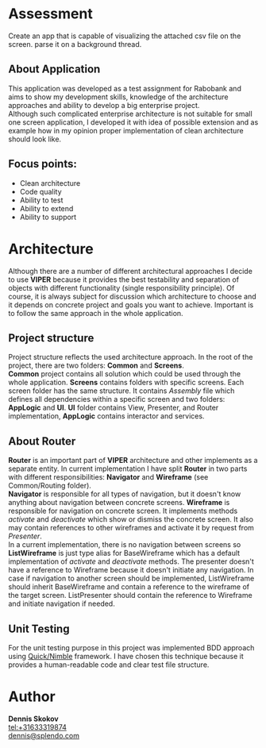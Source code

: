# Assessment

Create an app that is capable of visualizing the attached csv file on the screen. parse it on a background thread.

## About Application

This application was developed as a test assignment for Rabobank and aims to show my development skills, knowledge of the architecture approaches and ability to develop a big enterprise project.  
Although such complicated enterprise architecture is not suitable for small one screen application, I developed it with idea of possible extension and as example how in my opinion proper implementation of clean architecture should look like.

## Focus points:

 * Clean architecture
 * Code quality
 * Ability to test
 * Ability to extend
 * Ability to support

# Architecture

Although there are a number of different architectural approaches I decide to use **VIPER** because it provides the best testability and separation of objects with different functionality (single responsibility principle). Of course, it is always subject for discussion which architecture to choose and it depends on concrete project and goals you want to achieve. Important is to follow the same approach in the whole application.

## Project structure

Project structure reflects the used architecture approach.
In the root of the project, there are two folders: **Common** and **Screens**.  
**Common** project contains all solution which could be used through the whole application.
**Screens** contains folders with specific screens. Each screen folder has the same structure. It contains *Assembly* file which defines all dependencies within a specific screen and two folders: **AppLogic** and **UI**.
**UI** folder contains View, Presenter, and Router implementation, **AppLogic** contains interactor and services.

## About **Router**

**Router** is an important part of **VIPER** architecture and other implements as a separate entity. In current implementation I have split **Router** in two parts with different responsibilities: **Navigator** and **Wireframe** (see Common/Routing folder).  
**Navigator** is responsible for all types of navigation, but it doesn't know anything about navigation between concrete screens.
**Wireframe** is responsible for navigation on concrete screen. It implements methods *activate* and *deactivate* which show or dismiss the concrete screen. It also may contain references to other wireframes and activate it by request from *Presenter*.  
In a current implementation, there is no navigation between screens so **ListWireframe** is just type alias for BaseWireframe which has a default implementation of *activate* and *deactivate* methods. The presenter doesn't have a reference to Wireframe because it doesn't initiate any navigation. 
In case if navigation to another screen should be implemented, ListWireframe should inherit BaseWireframe and contain a reference to the wireframe of the target screen. ListPresenter should contain the reference to Wireframe and initiate navigation if needed.

## Unit Testing

For the unit testing purpose in this project was implemented BDD approach using [Quick/Nimble](<https://github.com/Quick/Nimble>) framework. I have chosen this technique because it provides a human-readable code and clear test file structure. 

# Author

**Dennis Skokov**  
<tel:+31633319874>  
<dennis@splendo.com>  
